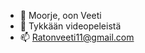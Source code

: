 - 👋 Moorje, oon Veeti
- 👀 Tykkään videopeleistä
- 📫 Ratonveeti11@gmail.com

<!---
VeetiRatto/VeetiRatto is a ✨ special ✨ repository because its `README.md` (this file) appears on your GitHub profile.
You can click the Preview link to take a look at your changes.
--->

